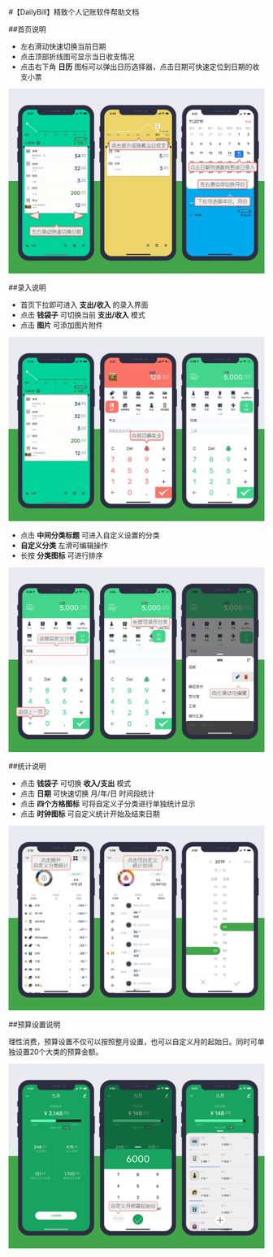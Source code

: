 #【DailyBill】精致个人记账软件帮助文档

##首页说明

* 左右滑动快速切换当前日期
* 点击顶部折线图可显示当日收支情况
* 点击右下角 **日历** 图标可以弹出日历选择器，点击日期可快速定位到日期的收支小票


![预览图1](https://github.com/JRJian/dbHelper/blob/master/img/p0.jpg)

##录入说明

* 首页下拉即可进入 **支出/收入** 的录入界面
* 点击 **钱袋子** 可切换当前 **支出/收入** 模式
* 点击 **图片** 可添加图片附件

![预览图1](https://github.com/JRJian/dbHelper/blob/master/img/p1.jpg)

* 点击 **中间分类标题** 可进入自定义设置的分类
* **自定义分类** 左滑可编辑操作
* 长按 **分类图标** 可进行排序

![预览图1](https://github.com/JRJian/dbHelper/blob/master/img/p2.jpg)

##统计说明

* 点击 **钱袋子** 可切换 **收入/支出** 模式
* 点击 **日期** 可快速切换 月/年/日 时间段统计
* 点击 **四个方格图标** 可将自定义子分类进行单独统计显示
* 点击 **时钟图标** 可自定义统计开始及结束日期

![预览图1](https://github.com/JRJian/dbHelper/blob/master/img/p3.jpg)

##预算设置说明

理性消费，预算设置不仅可以按照整月设置，也可以自定义月的起始日。同时可单独设置20个大类的预算金额。

![预览图1](https://github.com/JRJian/dbHelper/blob/master/img/p4.jpg)

